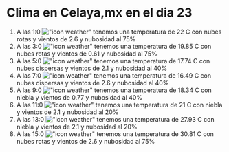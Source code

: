 # Clima en Celaya,mx en el dia 23

1. A las 1:0 !["icon weather"](http://openweathermap.org/img/w/04n.png) tenemos una temperatura de 22 C con nubes rotas y  vientos de 2.6 y nubosidad al 75%
1. A las 3:0 !["icon weather"](http://openweathermap.org/img/w/04n.png) tenemos una temperatura de 19.85 C con nubes rotas y  vientos de 0.61 y nubosidad al 75%
1. A las 5:0 !["icon weather"](http://openweathermap.org/img/w/03n.png) tenemos una temperatura de 17.74 C con nubes dispersas y  vientos de 2.1 y nubosidad al 40%
1. A las 7:0 !["icon weather"](http://openweathermap.org/img/w/03n.png) tenemos una temperatura de 16.49 C con nubes dispersas y  vientos de 2.6 y nubosidad al 40%
1. A las 9:0 !["icon weather"](http://openweathermap.org/img/w/50d.png) tenemos una temperatura de 18.34 C con niebla y  vientos de 0.77 y nubosidad al 40%
1. A las 11:0 !["icon weather"](http://openweathermap.org/img/w/50d.png) tenemos una temperatura de 21 C con niebla y  vientos de 2.1 y nubosidad al 20%
1. A las 13:0 !["icon weather"](http://openweathermap.org/img/w/50d.png) tenemos una temperatura de 27.93 C con niebla y  vientos de 2.1 y nubosidad al 20%
1. A las 15:0 !["icon weather"](http://openweathermap.org/img/w/04d.png) tenemos una temperatura de 30.81 C con nubes rotas y  vientos de 2.6 y nubosidad al 75%
